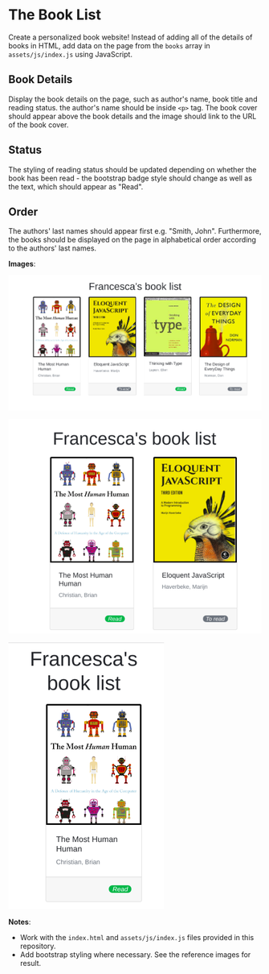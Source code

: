 # The Book List

Create a personalized book website! Instead of adding all of the details of books in HTML, add data on the page from the `books` array in `assets/js/index.js` using JavaScript.

## Book Details

Display the book details on the page, such as author's name, book title and reading status. the author's name should be inside `<p>` tag. The book cover should appear above the book details and the image should link to the URL of the book cover.

## Status

The styling of reading status should be updated depending on whether the book has been read - the bootstrap badge style should change as well as the text, which should appear as "Read".

## Order

The authors' last names should appear first e.g. "Smith, John". Furthermore, the books should be displayed on the page in alphabetical order according to the authors' last names.

**Images**:

![alt text](assets/images/list-desktop.png 'Desktop Menu')

![alt text](assets/images/list-tablet.png 'Tablet Menu')

![alt text](assets/images/list-mobile.png 'Mobile Menu')

**Notes**:

- Work with the `index.html` and `assets/js/index.js` files provided in this repository.
- Add bootstrap styling where necessary. See the reference images for result.